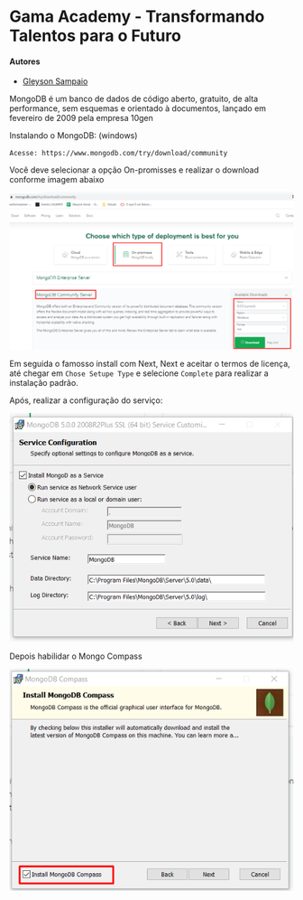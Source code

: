 # Gama Academy - Transformando Talentos para o Futuro

#### Autores
- [Gleyson Sampaio](https://github.com/gleyson-gama)

MongoDB é um banco de dados de código aberto, gratuito, de alta performance, sem esquemas e orientado à documentos, lançado em fevereiro de 2009 pela empresa 10gen


Instalando o MongoDB: (windows)

```
Acesse: https://www.mongodb.com/try/download/community
```

Você deve selecionar a opção On-promisses e realizar o download conforme imagem abaixo

![](https://github.com/educacao-gama/tutoriais/blob/main/mongodb/windows/install.png)

Em seguida o famosso install com Next, Next e aceitar o termos de licença, até chegar em `Chose Setupe Type` e selecione `Complete` para realizar a instalação padrão.

Após, realizar a configuração do serviço:

![](https://github.com/educacao-gama/tutoriais/blob/main/mongodb/windows/service_config.png)

Depois habilidar o Mongo Compass

![](https://github.com/educacao-gama/tutoriais/blob/main/mongodb/windows/mongo_compass.png)
